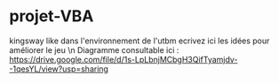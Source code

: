 # projet-VBA
kingsway like dans l'environnement de l'utbm
ecrivez ici les idées pour améliorer le jeu \n
Diagramme consultable ici : https://drive.google.com/file/d/1s-LpLbnjMCbgH3QifTyamjdv--1qesYL/view?usp=sharing
